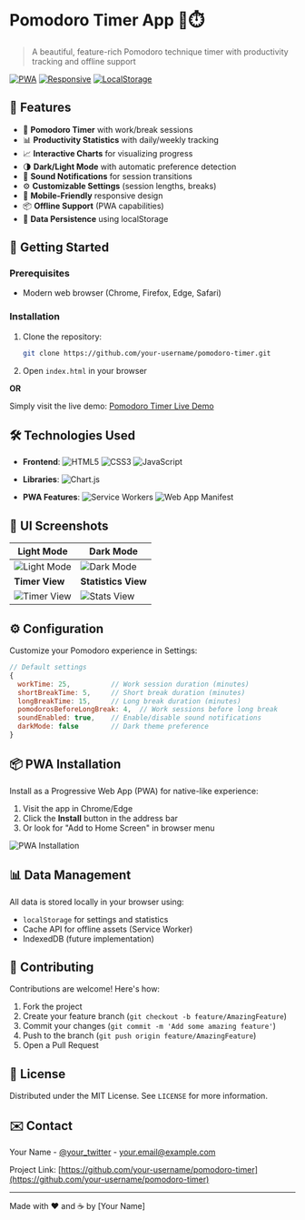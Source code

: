 # Pomodoro Timer App 🍅⏱️

> A beautiful, feature-rich Pomodoro technique timer with productivity tracking and offline support

[![PWA](https://img.shields.io/badge/PWA-✓-blue?logo=pwa&logoColor=white)](https://web.dev/progressive-web-apps/)
[![Responsive](https://img.shields.io/badge/Responsive-✓-green)](https://developer.mozilla.org/en-US/docs/Learn/CSS/CSS_layout/Responsive_Design)
[![LocalStorage](https://img.shields.io/badge/LocalStorage-✓-orange)](https://developer.mozilla.org/en-US/docs/Web/API/Window/localStorage)

## 🌟 Features

- 🍅 **Pomodoro Timer** with work/break sessions
- 📊 **Productivity Statistics** with daily/weekly tracking
- 📈 **Interactive Charts** for visualizing progress
- 🌗 **Dark/Light Mode** with automatic preference detection
- 🔔 **Sound Notifications** for session transitions
- ⚙️ **Customizable Settings** (session lengths, breaks)
- 📱 **Mobile-Friendly** responsive design
- 📦 **Offline Support** (PWA capabilities)
- 💾 **Data Persistence** using localStorage

## 🚀 Getting Started

### Prerequisites
- Modern web browser (Chrome, Firefox, Edge, Safari)

### Installation
1. Clone the repository:
   ```bash
   git clone https://github.com/your-username/pomodoro-timer.git
   ```
2. Open `index.html` in your browser

**OR**

Simply visit the live demo: [Pomodoro Timer Live Demo](https://your-deployment-url.com)

## 🛠️ Technologies Used

- **Frontend**: 
  ![HTML5](https://img.shields.io/badge/-HTML5-E34F26?logo=html5&logoColor=white)
  ![CSS3](https://img.shields.io/badge/-CSS3-1572B6?logo=css3&logoColor=white)
  ![JavaScript](https://img.shields.io/badge/-JavaScript-F7DF1E?logo=javascript&logoColor=black)
  
- **Libraries**: 
  ![Chart.js](https://img.shields.io/badge/-Chart.js-FF6384?logo=chartdotjs&logoColor=white)

- **PWA Features**: 
  ![Service Workers](https://img.shields.io/badge/-Service_Workers-4285F4?logo=google-chrome&logoColor=white)
  ![Web App Manifest](https://img.shields.io/badge/-Web_App_Manifest-34A853?logo=google-chrome&logoColor=white)

## 🎨 UI Screenshots

| Light Mode | Dark Mode |
|------------|-----------|
| ![Light Mode](screenshots/light-mode.png) | ![Dark Mode](screenshots/dark-mode.png) |
| **Timer View** | **Statistics View** |
| ![Timer View](screenshots/timer-view.png) | ![Stats View](screenshots/stats-view.png) |

## ⚙️ Configuration

Customize your Pomodoro experience in Settings:

```js
// Default settings
{
  workTime: 25,          // Work session duration (minutes)
  shortBreakTime: 5,     // Short break duration (minutes)
  longBreakTime: 15,     // Long break duration (minutes)
  pomodorosBeforeLongBreak: 4,  // Work sessions before long break
  soundEnabled: true,    // Enable/disable sound notifications
  darkMode: false        // Dark theme preference
}
```

## 📦 PWA Installation

Install as a Progressive Web App (PWA) for native-like experience:

1. Visit the app in Chrome/Edge
2. Click the **Install** button in the address bar
3. Or look for "Add to Home Screen" in browser menu

![PWA Installation](screenshots/pwa-install.png)

## 📊 Data Management

All data is stored locally in your browser using:

- `localStorage` for settings and statistics
- Cache API for offline assets (Service Worker)
- IndexedDB (future implementation)

## 🤝 Contributing

Contributions are welcome! Here's how:

1. Fork the project
2. Create your feature branch (`git checkout -b feature/AmazingFeature`)
3. Commit your changes (`git commit -m 'Add some amazing feature'`)
4. Push to the branch (`git push origin feature/AmazingFeature`)
5. Open a Pull Request

## 📜 License

Distributed under the MIT License. See `LICENSE` for more information.

## ✉️ Contact

Your Name - [@your_twitter](https://twitter.com/your_username) - your.email@example.com

Project Link: [https://github.com/your-username/pomodoro-timer](https://github.com/your-username/pomodoro-timer)

---

Made with ❤️ and ☕ by [Your Name]